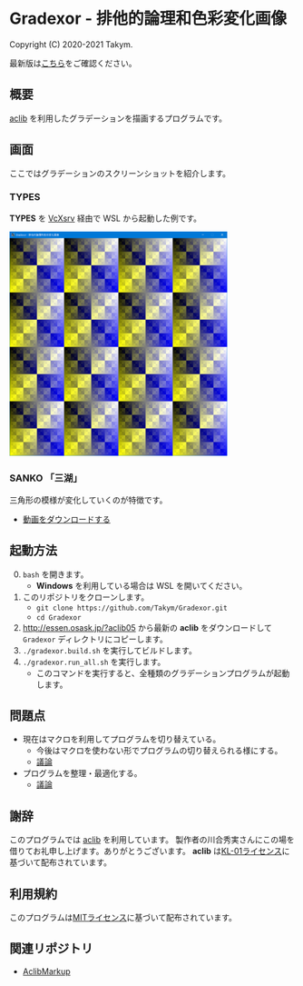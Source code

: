 # Gradexor - 排他的論理和色彩変化画像
Copyright (C) 2020-2021 Takym.

最新版は[こちら](https://github.com/Takym/Gradexor)をご確認ください。

## 概要
[aclib](http://essen.osask.jp/?aclib05) を利用したグラデーションを描画するプログラムです。

## 画面
ここではグラデーションのスクリーンショットを紹介します。

### TYPES
**TYPES** を [VcXsrv](https://sourceforge.net/projects/vcxsrv/) 経由で WSL から起動した例です。

[<img src="./Screenshots/Types.png" width="384" />](./Screenshots/Types.png)

### SANKO 「三湖」
三角形の模様が変化していくのが特徴です。
* [動画をダウンロードする](./Screenshots/Sanko.mp4?raw=true)

## 起動方法
0. `bash` を開きます。
	* **Windows** を利用している場合は WSL を開いてください。
1. このリポジトリをクローンします。
	* `git clone https://github.com/Takym/Gradexor.git`
	* `cd Gradexor`
2. <http://essen.osask.jp/?aclib05> から最新の **aclib** をダウンロードして `Gradexor` ディレクトリにコピーします。
3. `./gradexor.build.sh` を実行してビルドします。
4. `./gradexor.run_all.sh` を実行します。
	* このコマンドを実行すると、全種類のグラデーションプログラムが起動します。

## 問題点
* 現在はマクロを利用してプログラムを切り替えている。
	* 今後はマクロを使わない形でプログラムの切り替えられる様にする。
	* [議論](https://github.com/Takym/Gradexor/issues/1)
* プログラムを整理・最適化する。
	* [議論](https://github.com/Takym/Gradexor/issues/2)

## 謝辞
このプログラムでは [aclib](http://essen.osask.jp/?aclib05) を利用しています。
製作者の川合秀実さんにこの場を借りてお礼申し上げます。ありがとうございます。
**aclib** は[KL-01ライセンス](http://web.archive.org/web/20040402101233/http://www.imasy.org/~mone/kawaido/license01-1.0.html)に基づいて配布されています。

## 利用規約
このプログラムは[MITライセンス](./LICENSE.md)に基づいて配布されています。

## 関連リポジトリ
* [AclibMarkup](https://github.com/Takym/AclibMarkup)
